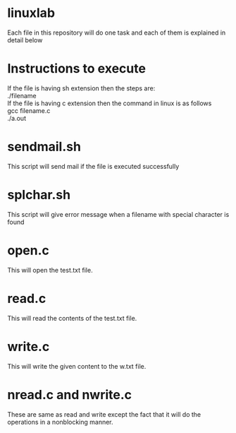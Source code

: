 # linuxlab
Each file in this repository will do one task and each of them is explained in detail below
# Instructions to execute
  If the file is having sh extension then the steps are:  
       ./filename  
  If the file is having c extension then the command in linux is as follows  
       gcc filename.c  
       ./a.out
# sendmail.sh
  This script will send mail if the file is executed successfully
# splchar.sh
  This script will give error message when a filename with special character is found
# open.c
  This will open the test.txt file.
# read.c
  This will read the contents of the test.txt file.
# write.c
  This will write the given content to the w.txt file.
# nread.c and nwrite.c
  These are same as read and write except the fact that it will do the operations in a nonblocking manner.
